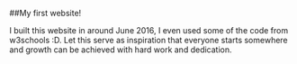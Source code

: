##My first website!

I built this website in around June 2016, I even used some of the code from w3schools :D. Let this serve as inspiration that everyone starts somewhere and growth can be achieved with hard work and dedication.